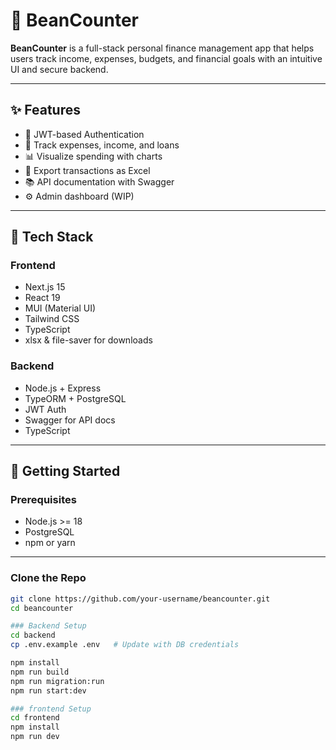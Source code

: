 # 🫘 BeanCounter

**BeanCounter** is a full-stack personal finance management app that helps users track income, expenses, budgets, and financial goals with an intuitive UI and secure backend.

---

## ✨ Features

- 🔐 JWT-based Authentication
- 💸 Track expenses, income, and loans
- 📊 Visualize spending with charts
- 🧾 Export transactions as Excel
- 📚 API documentation with Swagger
- ⚙️ Admin dashboard (WIP)

---

## 🧱 Tech Stack

### Frontend
- Next.js 15
- React 19
- MUI (Material UI)
- Tailwind CSS
- TypeScript
- xlsx & file-saver for downloads

### Backend
- Node.js + Express
- TypeORM + PostgreSQL
- JWT Auth
- Swagger for API docs
- TypeScript

---

## 🚀 Getting Started

### Prerequisites
- Node.js >= 18
- PostgreSQL
- npm or yarn

---

### Clone the Repo

```bash
git clone https://github.com/your-username/beancounter.git
cd beancounter

### Backend Setup
cd backend
cp .env.example .env   # Update with DB credentials

npm install
npm run build
npm run migration:run
npm run start:dev

### frontend Setup
cd frontend
npm install
npm run dev

